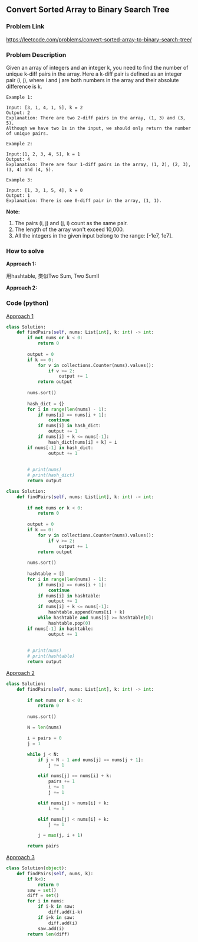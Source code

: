 ## Convert Sorted Array to Binary Search Tree

### Problem Link

https://leetcode.com/problems/convert-sorted-array-to-binary-search-tree/

### Problem Description 

Given an array of integers and an integer k, you need to find the number of unique k-diff pairs in the array. Here a k-diff pair is defined as an integer pair (i, j), where i and j are both numbers in the array and their absolute difference is k.


```
Example 1: 

Input: [3, 1, 4, 1, 5], k = 2
Output: 2
Explanation: There are two 2-diff pairs in the array, (1, 3) and (3, 5).
Although we have two 1s in the input, we should only return the number of unique pairs.

```

```
Example 2: 

Input:[1, 2, 3, 4, 5], k = 1
Output: 4
Explanation: There are four 1-diff pairs in the array, (1, 2), (2, 3), (3, 4) and (4, 5).

```

```
Example 3: 

Input: [1, 3, 1, 5, 4], k = 0
Output: 1
Explanation: There is one 0-diff pair in the array, (1, 1).

```

**Note:**

1. The pairs (i, j) and (j, i) count as the same pair.
2. The length of the array won't exceed 10,000.
3. All the integers in the given input belong to the range: [-1e7, 1e7].

### How to solve 

**Approach 1:** 

用hashtable, 类似Two Sum, Two SumII

**Approach 2:** 




### Code (python)

[Approach 1](https://github.com/yanray/leetcode/blob/master/problems/0532Kdiff_Pairs_in_an_Array/0532Kdiff_Pairs_in_an_Array1.py)

```python
class Solution:
    def findPairs(self, nums: List[int], k: int) -> int:
        if not nums or k < 0:
            return 0
        
        output = 0
        if k == 0:
            for v in collections.Counter(nums).values():
                if v >= 2:
                    output += 1
            return output
        
        nums.sort()
        
        hash_dict = {}
        for i in range(len(nums) - 1):
            if nums[i] == nums[i + 1]:
                continue
            if nums[i] in hash_dict:
                output += 1
            if nums[i] + k <= nums[-1]:
                hash_dict[nums[i] + k] = i
        if nums[-1] in hash_dict:
                output += 1
        
                
        # print(nums)
        # print(hash_dict)
        return output
```

```python
class Solution:
    def findPairs(self, nums: List[int], k: int) -> int:
        
        if not nums or k < 0:
            return 0
        
        output = 0
        if k == 0:
            for v in collections.Counter(nums).values():
                if v >= 2:
                    output += 1
            return output
        
        nums.sort()
        
        hashtable = []
        for i in range(len(nums) - 1):
            if nums[i] == nums[i + 1]:
                continue
            if nums[i] in hashtable:
                output += 1
            if nums[i] + k <= nums[-1]:
                hashtable.append(nums[i] + k)
            while hashtable and nums[i] >= hashtable[0]:
                hashtable.pop(0)
        if nums[-1] in hashtable:
                output += 1
        
                
        # print(nums)
        # print(hashtable)
        return output
```


[Approach 2](https://github.com/yanray/leetcode/blob/master/problems/0532Kdiff_Pairs_in_an_Array/0532Kdiff_Pairs_in_an_Array2.py)

```python
class Solution:
    def findPairs(self, nums: List[int], k: int) -> int: 
        
        if not nums or k < 0:
            return 0
        
        nums.sort()

        N = len(nums)

        i = pairs = 0
        j = 1

        while j < N:
            if j < N - 1 and nums[j] == nums[j + 1]:
                j += 1

            elif nums[j] == nums[i] + k:
                pairs += 1
                i += 1
                j += 1

            elif nums[j] > nums[i] + k:
                i += 1

            elif nums[j] < nums[i] + k:
                j += 1

            j = max(j, i + 1)

        return pairs
```

[Approach 3](https://github.com/yanray/leetcode/blob/master/problems/0532Kdiff_Pairs_in_an_Array/0532Kdiff_Pairs_in_an_Array3.py)

```python
class Solution(object):
    def findPairs(self, nums, k):
        if k<0:
            return 0
        saw = set()
        diff = set()
        for i in nums:
            if i-k in saw:
                diff.add(i-k)
            if i+k in saw:
                diff.add(i)
            saw.add(i)
        return len(diff)
```